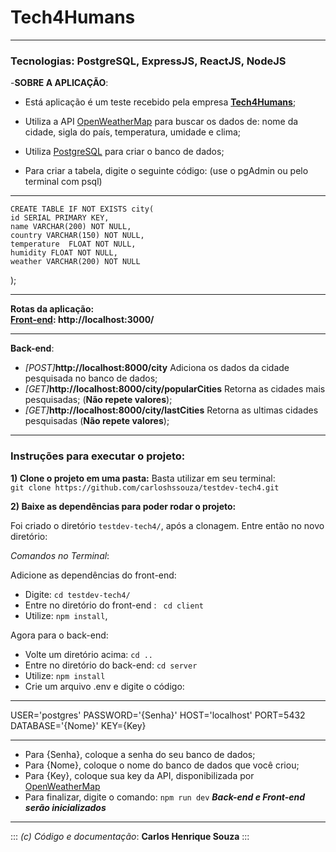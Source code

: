 # Tech4Humans

---

### Tecnologias: PostgreSQL, ExpressJS, ReactJS, NodeJS

-**SOBRE A APLICAÇÃO**:

- Está aplicação é um teste recebido pela empresa **[Tech4Humans](https://www.tech4h.com.br/)**;

- Utiliza a API [OpenWeatherMap](https://openweathermap.org/api) para buscar os dados de: nome da cidade, sigla do país, temperatura, umidade e clima;

- Utiliza [PostgreSQL](https://www.postgresql.org) para criar o banco de dados;
- Para criar a tabela, digite o seguinte código: (use o pgAdmin ou pelo terminal com psql)

---

    CREATE TABLE IF NOT EXISTS city(
    id SERIAL PRIMARY KEY,
    name VARCHAR(200) NOT NULL,
    country VARCHAR(150) NOT NULL,
    temperature  FLOAT NOT NULL,
    humidity FLOAT NOT NULL,
    weather VARCHAR(200) NOT NULL

);

---

**Rotas da aplicação:**  
**[Front-end](http://localhost:3000): http://localhost:3000/**

---

**Back-end**:

- _[POST]_**http://localhost:8000/city** Adiciona os dados da cidade pesquisada no banco de dados;
- _[GET]_**http://localhost:8000/city/popularCities** Retorna as cidades mais pesquisadas; (**Não repete valores**);
- _[GET]_**http://localhost:8000/city/lastCities** Retorna as ultimas cidades pesquisadas (**Não repete valores**);

---

### **Instruções para executar o projeto:**

**1) Clone o projeto em uma pasta:**
Basta utilizar em seu terminal: <br>
`git clone https://github.com/carloshssouza/testdev-tech4.git`

**2) Baixe as dependências para poder rodar o projeto:** <br>

Foi criado o diretório `testdev-tech4/`, após a clonagem. Entre então no novo diretório:

_Comandos no Terminal_:

Adicione as dependências do front-end:

- Digite: `cd testdev-tech4/`
- Entre no diretório do front-end : ` cd client`
- Utilize: `npm install`,

Agora para o back-end:

- Volte um diretório acima: `cd ..`
- Entre no diretório do back-end: `cd server`
- Utilize: `npm install`
- Crie um arquivo .env e digite o código:

---

USER='postgres'
PASSWORD='{Senha}'
HOST='localhost'
PORT=5432
DATABASE='{Nome}'
KEY={Key}

---

- Para {Senha}, coloque a senha do seu banco de dados;
- Para {Nome}, coloque o nome do banco de dados que você criou;
- Para {Key}, coloque sua key da API, disponibilizada por [OpenWeatherMap](https://openweathermap.org/api)
- Para finalizar, digite o comando: `npm run dev`
  **_Back-end e Front-end serão inicializados_**

---

:::
_(c) Código e documentação_: **Carlos Henrique Souza**
:::

